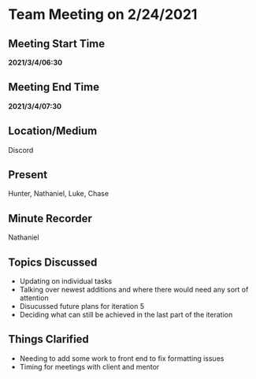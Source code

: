 # Team Meeting on 2/24/2021

## Meeting Start Time

**2021/3/4/06:30**

## Meeting End Time

**2021/3/4/07:30**

## Location/Medium

Discord

## Present

Hunter,
Nathaniel,
Luke,
Chase


## Minute Recorder

Nathaniel

## Topics Discussed

-   Updating on individual tasks 
-   Talking over newest additions and where there would need any sort of attention
-   Disucussed future plans for iteration 5
-   Deciding what can still be achieved in the last part of the iteration

## Things Clarified

-   Needing to add some work to front end to fix formatting issues
-   Timing for meetings with client and mentor
